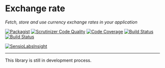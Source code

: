 Exchange rate
====
*Fetch, store and use currency exchange rates in your application*


[![Packagist](https://img.shields.io/packagist/v/RunOpenCode/exchange-rate.svg)](https://packagist.org/packages/runopencode/exchange-rate)
[![Scrutinizer Code Quality](https://scrutinizer-ci.com/g/RunOpenCode/exchange-rate/badges/quality-score.png?b=master)](https://scrutinizer-ci.com/g/RunOpenCode/exchange-rate/?branch=master)
[![Code Coverage](https://scrutinizer-ci.com/g/RunOpenCode/exchange-rate/badges/coverage.png?b=master)](https://scrutinizer-ci.com/g/RunOpenCode/exchange-rate/?branch=master)
[![Build Status](https://scrutinizer-ci.com/g/RunOpenCode/exchange-rate/badges/build.png?b=master)](https://scrutinizer-ci.com/g/RunOpenCode/exchange-rate/build-status/master)
[![Build Status](https://travis-ci.org/RunOpenCode/exchange-rate.svg?branch=master)](https://travis-ci.org/RunOpenCode/exchange-rate)

[![SensioLabsInsight](https://insight.sensiolabs.com/projects/2ea424ca-2cfc-4b14-b1ae-3dafb7f93685/big.png)](https://insight.sensiolabs.com/projects/2ea424ca-2cfc-4b14-b1ae-3dafb7f93685)



----------------

This library is still in development process.





